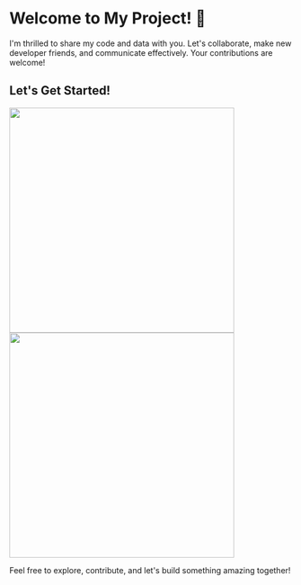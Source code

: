 # Welcome to My Project! 🌟

I'm thrilled to share my code and data with you. Let's collaborate, make new developer friends, and communicate effectively. Your contributions are welcome!

## Let's Get Started!
<img src="https://media.giphy.com/media/v1.Y2lkPTc5MGI3NjExMmJqMTA5dDA3aGduMzhudXdqaTVrZXgzOHhydDVoOTU1cWRucmkxZyZlcD12MV9pbnRlcm5hbF9naWZfYnlfaWQmY3Q9Zw/rfj1m5P8io5FPI0ChS/giphy.gif" width="400" />
<img src="https://media.giphy.com/media/v1.Y2lkPTc5MGI3NjExM3IwcWJ3NzBxdjhoaDFkOXBieTFocjRmY21pN3ljd3Y0dHMweGIzaiZlcD12MV9pbnRlcm5hbF9naWZfYnlfaWQmY3Q9Zw/hKba0rDs1Ci1i3cDDa/giphy.gif" width="400" />

Feel free to explore, contribute, and let's build something amazing together!

